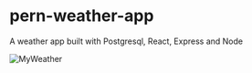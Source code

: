 # pern-weather-app
A weather app built with Postgresql, React, Express and Node

![MyWeather](https://user-images.githubusercontent.com/16244953/65691061-20061180-e068-11e9-9fbc-d237e0db4857.gif)
